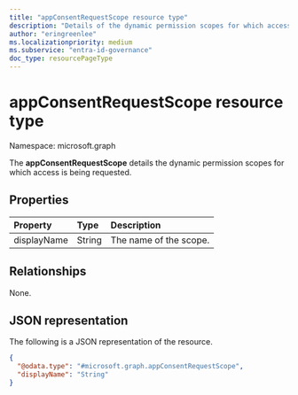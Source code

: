 ```yaml
---
title: "appConsentRequestScope resource type"
description: "Details of the dynamic permission scopes for which access is requested."
author: "eringreenlee"
ms.localizationpriority: medium
ms.subservice: "entra-id-governance"
doc_type: resourcePageType
---
```


# appConsentRequestScope resource type

Namespace: microsoft.graph

The **appConsentRequestScope** details the dynamic permission scopes for which access is being requested.

## Properties

|Property|Type|Description|
|:---|:---|:---|
|displayName|String|The name of the scope.|

## Relationships

None.

## JSON representation

The following is a JSON representation of the resource.
<!-- {
  "blockType": "resource",
  "@odata.type": "microsoft.graph.appConsentRequestScope"
}
-->

``` json
{
  "@odata.type": "#microsoft.graph.appConsentRequestScope",
  "displayName": "String"
}
```

